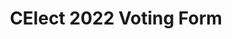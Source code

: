 ---
title: CElect 2022 Voting Form 
redirect_to: https://forms.gle/bNxwzw9uqUB4Te6n7
redirect_from: 
  - /CElectVoting2022
  - /celectvoting2022
---